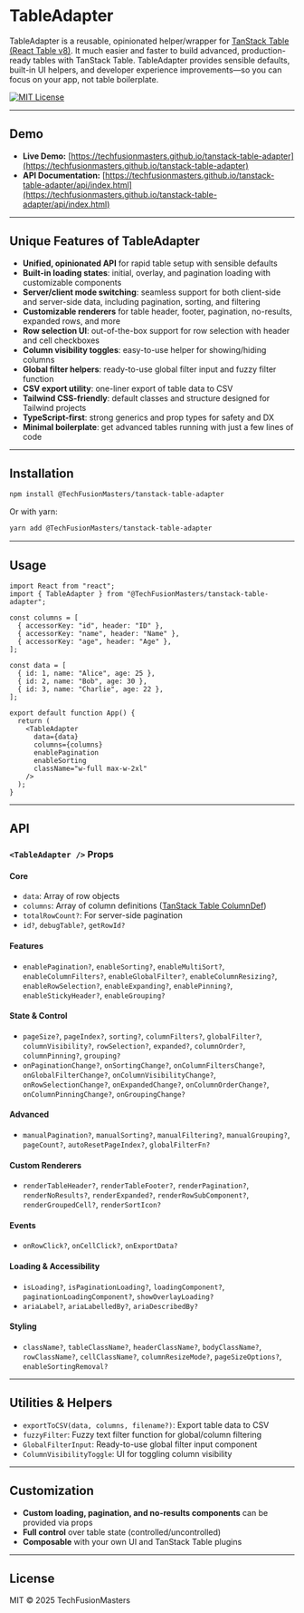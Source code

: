 # TableAdapter

TableAdapter is a reusable, opinionated helper/wrapper for [TanStack Table (React Table v8)](https://tanstack.com/table/v8). It much easier and faster to build advanced, production-ready tables with TanStack Table. TableAdapter provides sensible defaults, built-in UI helpers, and developer experience improvements—so you can focus on your app, not table boilerplate.

[![MIT License](https://img.shields.io/badge/license-MIT-green.svg)](./LICENSE)

---

## Demo

- **Live Demo:** [https://techfusionmasters.github.io/tanstack-table-adapter](https://techfusionmasters.github.io/tanstack-table-adapter)
- **API Documentation:** [https://techfusionmasters.github.io/tanstack-table-adapter/api/index.html](https://techfusionmasters.github.io/tanstack-table-adapter/api/index.html)

---

## Unique Features of TableAdapter

- **Unified, opinionated API** for rapid table setup with sensible defaults
- **Built-in loading states**: initial, overlay, and pagination loading with customizable components
- **Server/client mode switching**: seamless support for both client-side and server-side data, including pagination, sorting, and filtering
- **Customizable renderers** for table header, footer, pagination, no-results, expanded rows, and more
- **Row selection UI**: out-of-the-box support for row selection with header and cell checkboxes
- **Column visibility toggles**: easy-to-use helper for showing/hiding columns
- **Global filter helpers**: ready-to-use global filter input and fuzzy filter function
- **CSV export utility**: one-liner export of table data to CSV
- **Tailwind CSS-friendly**: default classes and structure designed for Tailwind projects
- **TypeScript-first**: strong generics and prop types for safety and DX
- **Minimal boilerplate**: get advanced tables running with just a few lines of code

---

## Installation

```bash
npm install @TechFusionMasters/tanstack-table-adapter
```

Or with yarn:

```bash
yarn add @TechFusionMasters/tanstack-table-adapter
```

---

## Usage

```tsx
import React from "react";
import { TableAdapter } from "@TechFusionMasters/tanstack-table-adapter";

const columns = [
  { accessorKey: "id", header: "ID" },
  { accessorKey: "name", header: "Name" },
  { accessorKey: "age", header: "Age" },
];

const data = [
  { id: 1, name: "Alice", age: 25 },
  { id: 2, name: "Bob", age: 30 },
  { id: 3, name: "Charlie", age: 22 },
];

export default function App() {
  return (
    <TableAdapter
      data={data}
      columns={columns}
      enablePagination
      enableSorting
      className="w-full max-w-2xl"
    />
  );
}
```

---

## API

### `<TableAdapter />` Props

#### Core

- `data`: Array of row objects
- `columns`: Array of column definitions ([TanStack Table ColumnDef](https://tanstack.com/table/v8/docs/api/core/column-def))
- `totalRowCount?`: For server-side pagination
- `id?`, `debugTable?`, `getRowId?`

#### Features

- `enablePagination?`, `enableSorting?`, `enableMultiSort?`, `enableColumnFilters?`, `enableGlobalFilter?`, `enableColumnResizing?`, `enableRowSelection?`, `enableExpanding?`, `enablePinning?`, `enableStickyHeader?`, `enableGrouping?`

#### State & Control

- `pageSize?`, `pageIndex?`, `sorting?`, `columnFilters?`, `globalFilter?`, `columnVisibility?`, `rowSelection?`, `expanded?`, `columnOrder?`, `columnPinning?`, `grouping?`
- `onPaginationChange?`, `onSortingChange?`, `onColumnFiltersChange?`, `onGlobalFilterChange?`, `onColumnVisibilityChange?`, `onRowSelectionChange?`, `onExpandedChange?`, `onColumnOrderChange?`, `onColumnPinningChange?`, `onGroupingChange?`

#### Advanced

- `manualPagination?`, `manualSorting?`, `manualFiltering?`, `manualGrouping?`, `pageCount?`, `autoResetPageIndex?`, `globalFilterFn?`

#### Custom Renderers

- `renderTableHeader?`, `renderTableFooter?`, `renderPagination?`, `renderNoResults?`, `renderExpanded?`, `renderRowSubComponent?`, `renderGroupedCell?`, `renderSortIcon?`

#### Events

- `onRowClick?`, `onCellClick?`, `onExportData?`

#### Loading & Accessibility

- `isLoading?`, `isPaginationLoading?`, `loadingComponent?`, `paginationLoadingComponent?`, `showOverlayLoading?`
- `ariaLabel?`, `ariaLabelledBy?`, `ariaDescribedBy?`

#### Styling

- `className?`, `tableClassName?`, `headerClassName?`, `bodyClassName?`, `rowClassName?`, `cellClassName?`, `columnResizeMode?`, `pageSizeOptions?`, `enableSortingRemoval?`

---

## Utilities & Helpers

- `exportToCSV(data, columns, filename?)`: Export table data to CSV
- `fuzzyFilter`: Fuzzy text filter function for global/column filtering
- `GlobalFilterInput`: Ready-to-use global filter input component
- `ColumnVisibilityToggle`: UI for toggling column visibility

---

## Customization

- **Custom loading, pagination, and no-results components** can be provided via props
- **Full control** over table state (controlled/uncontrolled)
- **Composable** with your own UI and TanStack Table plugins

---

## License

MIT © 2025 TechFusionMasters
